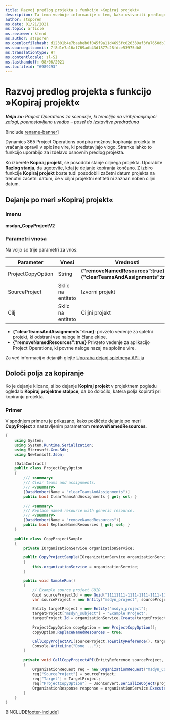 ```yaml
---
title: Razvoj predlog projekta s funkcijo »Kopiraj projekt«
description: Ta tema vsebuje informacije o tem, kako ustvariti predloge projektov z uporabo dejanja po meri »Kopiraj projekt«.
author: stsporen
ms.date: 01/21/2021
ms.topic: article
ms.reviewer: kfend
ms.author: stsporen
ms.openlocfilehash: d12301b4e7baabeb0f045f9a11d4695fc026339af3fa7650db7177c495c71e90
ms.sourcegitcommit: 7f8d1e7a16af769adb43d1877c28fdce53975db8
ms.translationtype: HT
ms.contentlocale: sl-SI
ms.lasthandoff: 08/06/2021
ms.locfileid: "6989293"
---
```

# <a name="develop-project-templates-with-copy-project"></a>Razvoj predlog projekta s funkcijo »Kopiraj projekt«

_**Velja za:** Project Operations za scenarije, ki temeljijo na virih/manjkajoči zalogi, poenostavljeno uvedbo – posel do izstavitve predračuna_

[!include [rename-banner](~/includes/cc-data-platform-banner.md)]

Dynamics 365 Project Operations podpira možnost kopiranja projekta in vračanja opravil v splošne vire, ki predstavljajo vlogo. Stranke lahko to funkcijo uporabijo za izdelavo osnovnih predlog projekta.

Ko izberete **Kopiraj projekt**, se posodobi stanje ciljnega projekta. Uporabite **Razlog stanja**, da ugotovite, kdaj je dejanje kopiranja končano. Z izbiro funkcije **Kopiraj projekt** boste tudi posodobili začetni datum projekta na trenutni začetni datum, če v ciljni projektni entiteti ni zaznan noben ciljni datum.

## <a name="copy-project-custom-action"></a>Dejanje po meri »Kopiraj projekt« 

### <a name="name"></a>Imenu 

**msdyn_CopyProjectV2**

### <a name="input-parameters"></a>Parametri vnosa
Na voljo so trije parametri za vnos:

| Parameter          | Vnesi   | Vrednosti                                                   | 
|--------------------|--------|----------------------------------------------------------|
| ProjectCopyOption  | String | **{"removeNamedResources":true}** ali **{"clearTeamsAndAssignments":true}** |
| SourceProject      | Sklic na entiteto | Izvorni projekt |
| Cilj             | Sklic na entiteto | Ciljni projekt |


- **{"clearTeamsAndAssignments":true}**: privzeto vedenje za spletni projekt, ki odstrani vse naloge in člane ekipe.
- **{"removeNamedResources":true}** Privzeto vedenje za aplikacijo Project Operations, ki povrne naloge nazaj na splošne vire.

Za več informacij o dejanjih glejte [Uporaba dejanj spletnega API-ja](/powerapps/developer/common-data-service/webapi/use-web-api-actions)

## <a name="specify-fields-to-copy"></a>Določi polja za kopiranje 
Ko je dejanje klicano, si bo dejanje **Kopiraj projekt** v projektnem pogledu ogledalo **Kopiraj projektne stolpce**, da bo določilo, katera polja kopirati pri kopiranju projekta.


### <a name="example"></a>Primer
V spodnjem primeru je prikazano, kako pokličete dejanje po meri **CopyProject** z nastavljenim parametrom **removeNamedResources**.
```C#
{
    using System;
    using System.Runtime.Serialization;
    using Microsoft.Xrm.Sdk;
    using Newtonsoft.Json;

    [DataContract]
    public class ProjectCopyOption
    {
        /// <summary>
        /// Clear teams and assignments.
        /// </summary>
        [DataMember(Name = "clearTeamsAndAssignments")]
        public bool ClearTeamsAndAssignments { get; set; }

        /// <summary>
        /// Replace named resource with generic resource.
        /// </summary>
        [DataMember(Name = "removeNamedResources")]
        public bool ReplaceNamedResources { get; set; }
    }

    public class CopyProjectSample
    {
        private IOrganizationService organizationService;

        public CopyProjectSample(IOrganizationService organizationService)
        {
            this.organizationService = organizationService;
        }

        public void SampleRun()
        {
            // Example source project GUID
            Guid sourceProjectId = new Guid("11111111-1111-1111-1111-111111111111");
            var sourceProject = new Entity("msdyn_project", sourceProjectId);

            Entity targetProject = new Entity("msdyn_project");
            targetProject["msdyn_subject"] = "Example Project";
            targetProject.Id = organizationService.Create(targetProject);

            ProjectCopyOption copyOption = new ProjectCopyOption();
            copyOption.ReplaceNamedResources = true;

            CallCopyProjectAPI(sourceProject.ToEntityReference(), targetProject.ToEntityReference(), copyOption);
            Console.WriteLine("Done ...");
        }

        private void CallCopyProjectAPI(EntityReference sourceProject, EntityReference TargetProject, ProjectCopyOption projectCopyOption)
        {
            OrganizationRequest req = new OrganizationRequest("msdyn_CopyProjectV2");
            req["SourceProject"] = sourceProject;
            req["Target"] = TargetProject;
            req["ProjectCopyOption"] = JsonConvert.SerializeObject(projectCopyOption);
            OrganizationResponse response = organizationService.Execute(req);
        }
    }
}
```


[!INCLUDE[footer-include](../includes/footer-banner.md)]